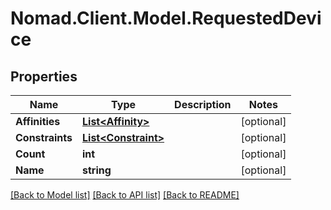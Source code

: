# Nomad.Client.Model.RequestedDevice

## Properties

Name | Type | Description | Notes
------------ | ------------- | ------------- | -------------
**Affinities** | [**List&lt;Affinity&gt;**](Affinity.md) |  | [optional] 
**Constraints** | [**List&lt;Constraint&gt;**](Constraint.md) |  | [optional] 
**Count** | **int** |  | [optional] 
**Name** | **string** |  | [optional] 

[[Back to Model list]](../README.md#documentation-for-models) [[Back to API list]](../README.md#documentation-for-api-endpoints) [[Back to README]](../README.md)

